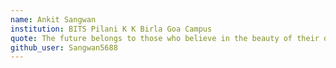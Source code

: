 ```yaml
---
name: Ankit Sangwan
institution: BITS Pilani K K Birla Goa Campus
quote: The future belongs to those who believe in the beauty of their dreams
github_user: Sangwan5688
---
```

